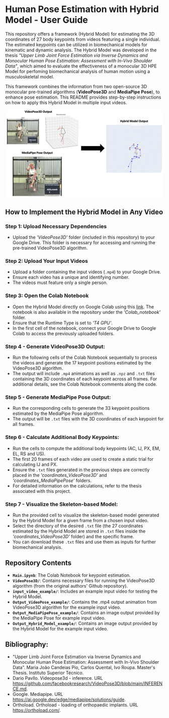# Human Pose Estimation with Hybrid Model - User Guide
This repository offers a framework (Hybrid Model) for estimating the 3D coordinates of 27 body keypoints from videos featuring a single individual. The estimated keypoints can be utilized in biomechanical models for kinematic and dynamic analysis. The Hybrid Model was developed in the thesis *"Upper Limb Joint Force Estimation via Inverse Dynamics and Monocular Human Pose Estimation: Assessment with In-Vivo Shoulder Data"*, which aimed to evaluate the effectiveness of a monocular 3D HPE Model for perfoming biomechanical analysis of human motion using a musculoskeletal model. 

This framework combines the information from two open-source 3D monocular pre-trained algorithms (**VideoPose3D** and **MediaPipe Pose**), to enhance pose estimation. This README provides step-by-step instructions on how to apply this Hybrid Model in multiple input videos.

![Hybrid Model Overview](Introduction.png)

## How to Implement the Hybrid Model in Any Video

### Step 1: Upload Necessary Dependencies
- Upload the *'VideoPose3D'* folder (included in this repository) to your Google Drive. This folder is necessary for accessing and running the pre-trained VideoPose3D algorithm.

### Step 2: Upload Your Input Videos
- Upload a folder containing the input videos (`.mp4`) to your Google Drive.
- Ensure each video has a unique and identifying number.
- The videos must feature only a single person.

### Step 3: Open the Colab Notebook
- Open the Hybrid Model directly on Google Colab using this [link](https://colab.research.google.com/drive/1uJyhlSCVim_g5H02v8AjY2lFa_7JBWO_?usp=sharing). The notebook is also available in the repository under the *'Colab_notebook'* folder.
- Ensure that the Runtime Type is set to *'T4 GPU'*.
- In the first cell of the notebook, connect your Google Drive to Google Colab to access the previously uploaded folders.
  
### Step 4 - Generate VideoPose3D Output:
- Run the following cells of the Colab Notebook sequentially to process the videos and generate the 17 keypoint positions estimated by the VideoPose3D algorithm.
- The output will include `.mp4` animations as well as `.npz` and `.txt` files containing the 3D coordinates of each keypoint across all frames. For additional details, see the Colab Notebook comments along the code.

### Step 5 - Generate MediaPipe Pose Output:
- Run the corresponding cells to generate the 33 keypoint positions estimated by the MediaPipe Pose algorithm.
- The output will be `.txt` files with the 3D coordinates of each keypoint for all frames.

### Step 6 - Calculate Additional Body Keypoints:
- Run the cells to compute the additional body keypoints (AC, IJ, PX, EM, EL, RS and US).
-  The first 20 frames of each video are used to create a static trial for calculating IJ and PX.
- Ensure the `.txt` files generated in the previous steps are correctly placed in the *'coordinates_VideoPose3D'* and *'coordinates_MediaPipePose'* folders.
- For detailed information on the calculations, refer to the thesis associated with this project.

### Step 7 - Visualize the Skeleton-based Model:
- Run the provided cell to visualize the skeleton-based model generated by the Hybrid Model for a given frame from a chosen input video.
- Select the directory of the desired `.txt` file (the 27 coordinates estimated by the Hybrid Model are stored in `.txt` files inside the *'coordinates_VideoPose3D'* folder) and the specific frame.
- You can download these `.txt` files and use them as inputs for further biomechanical analysis.


## Repository Contents
- **`Main.ipynb`**: The Colab Notebook for keypoint estimation.
- **`VideoPose3D/`**: Contains necessary files for running the VideoPose3D algorithm (from the original authors' Github repository).
- **`input_video_example/`**: Includes an example input video for testing the Hybrid Model.
- **`Output_VideoPose_example/`**: Contains the .mp4 output animation from VideoPose3D algorithm for the example input video.
- **`Output_MediaPipePose_example/`**: Contains an image output provided by the MediaPipe Pose for example input video.
- **`Output_Hybrid_Model_example/`**: Contains an image output provided by the Hybrid Model for the example input video.

## Bibliography:
- "Upper Limb Joint Force Estimation via Inverse Dynamics and Monocular Human Pose Estimation: Assessment with In-Vivo Shoulder Data". Maria João Candeias Pio, Carlos Quental, Ivo Roupa. Master's Thesis. Instituto Superior Técnico.
- Dario Pavllo. Videopose3d - inference. URL https://github.com/facebookresearch/VideoPose3D/blob/main/INFERENCE.md.
- Google. Mediapipe. URL https://ai.google.dev/edge/mediapipe/solutions/guide.
- Orthoload. Orthoload - loading of orthopaedic implants. URL https://orthoload.com/.

